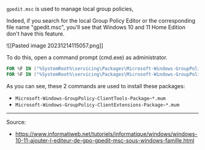 
`gpedit.msc` is used to manage local group policies, 

Indeed, if you search for the local Group Policy Editor or the corresponding file name "gpedit.msc", you'll see that Windows 10 and 11 Home Edition don't have this feature.

![[Pasted image 20231214115057.png]]

To do this, open a command prompt (cmd.exe) as administrator.

```powershell
FOR %F IN ("%SystemRoot%\servicing\Packages\Microsoft-Windows-GroupPolicy-ClientTools-Package~*.mum") DO (DISM /Online /NoRestart /Add-Package:"%F")
FOR %F IN ("%SystemRoot%\servicing\Packages\Microsoft-Windows-GroupPolicy-ClientExtensions-Package~*.mum") DO (DISM /Online /NoRestart /Add-Package:"%F")
```

As you can see, these 2 commands are used to install these packages:

- `Microsoft-Windows-GroupPolicy-ClientTools-Package~*.mum`
- `Microsoft-Windows-GroupPolicy-ClientExtensions-Package~*.mum`

---

Source:

- https://www.informatiweb.net/tutoriels/informatique/windows/windows-10-11-ajouter-l-editeur-de-gpo-gpedit-msc-sous-windows-famille.html